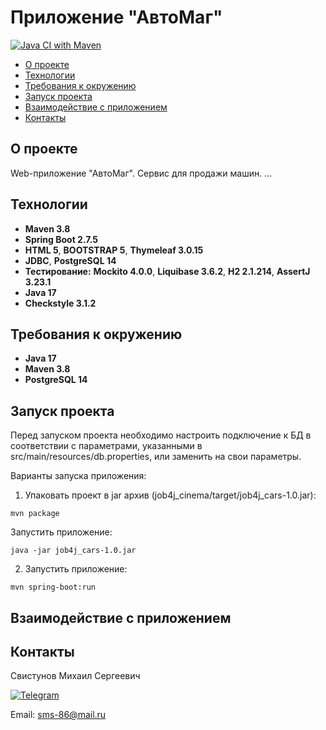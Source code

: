 # Приложение "АвтоМаг"

[![Java CI with Maven](https://github.com/svoh86/job4j_cars/actions/workflows/maven.yml/badge.svg)](https://github.com/svoh86/job4j_cars/actions/workflows/maven.yml)

+ [О проекте](#О-проекте)
+ [Технологии](#Технологии)
+ [Требования к окружению](#Требования-к-окружению)
+ [Запуск проекта](#Запуск-проекта)
+ [Взаимодействие с приложением](#Взаимодействие-с-приложением)
+ [Контакты](#Контакты)

## О проекте

Web-приложение "АвтоМаг". Сервис для продажи машин. 
...

## Технологии

+ **Maven 3.8**
+ **Spring Boot 2.7.5**
+ **HTML 5**, **BOOTSTRAP 5**, **Thymeleaf 3.0.15**
+ **JDBC**, **PostgreSQL 14**
+ **Тестирование:** **Mockito 4.0.0**, **Liquibase 3.6.2**, **H2 2.1.214**, **AssertJ 3.23.1**
+ **Java 17**
+ **Checkstyle 3.1.2**

## Требования к окружению
+ **Java 17**
+ **Maven 3.8**
+ **PostgreSQL 14**

## Запуск проекта
Перед запуском проекта необходимо настроить подключение к БД в соответствии с параметрами, 
указанными в src/main/resources/db.properties, или заменить на свои параметры.

Варианты запуска приложения:
1. Упаковать проект в jar архив (job4j_cinema/target/job4j_cars-1.0.jar):
``` 
mvn package
``` 
Запустить приложение:
```
java -jar job4j_cars-1.0.jar 
```
2. Запустить приложение:
```
mvn spring-boot:run
```

## Взаимодействие с приложением


## Контакты

Свистунов Михаил Сергеевич

[![Telegram](https://img.shields.io/badge/Telegram-blue?logo=telegram)](https://t.me/svoh86)

Email: sms-86@mail.ru

